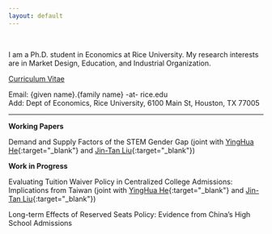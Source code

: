 ```yaml
---
layout: default
---
```


<br/>

I am a Ph.D. student in Economics at Rice University. My research interests are in Market Design, Education, and Industrial Organization.

[Curriculum Vitae](./curriculum-vitae.html) 

Email: {given name}.{family name} -at- rice.edu \
Add: Dept of Economics, Rice University, 6100 Main St, Houston, TX 77005

* * *

**Working Papers**

Demand and Supply Factors of the STEM Gender Gap (joint with [YingHua He](https://sites.google.com/site/yinghuahe/){:target="_blank"} and [Jin-Tan Liu](https://homepage.ntu.edu.tw/~liujt/){:target="_blank"})

**Work in Progress**

Evaluating Tuition Waiver Policy in Centralized College Admissions: Implications from Taiwan (joint with [YingHua He](https://sites.google.com/site/yinghuahe/){:target="_blank"} and [Jin-Tan Liu](https://homepage.ntu.edu.tw/~liujt/){:target="_blank"})

Long-term Effects of Reserved Seats Policy: Evidence from China’s High School Admissions
